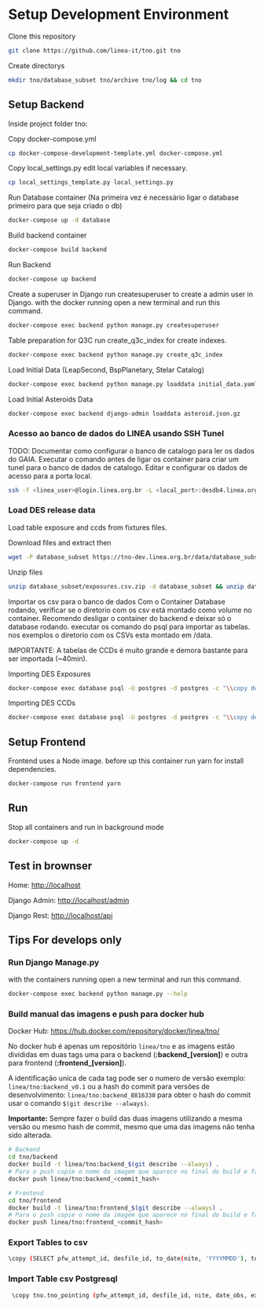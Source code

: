 # Setup Development Environment

Clone this repository

```bash
git clone https://github.com/linea-it/tno.git tno
```

Create directorys

```bash
mkdir tno/database_subset tno/archive tno/log && cd tno
```

## Setup Backend

Inside project folder tno:

Copy docker-compose.yml

```bash
cp docker-compose-development-template.yml docker-compose.yml
```

Copy local_settings.py edit local variables if necessary.

```bash
cp local_settings_template.py local_settings.py
```

Run Database container (Na primeira vez é necessário ligar o database primeiro para que seja criado o db)

```bash
docker-compose up -d database
```

Build backend container

```bash
docker-compose build backend
```

Run Backend

```bash
docker-compose up backend
```

Create a superuser in Django
run createsuperuser to create a admin user in Django.
with the docker running open a new terminal and run this command.

```bash
docker-compose exec backend python manage.py createsuperuser
```

Table preparation for Q3C
run create_q3c_index for create indexes.

```bash
docker-compose exec backend python manage.py create_q3c_index
```

Load Initial Data (LeapSecond, BspPlanetary, Stelar Catalog)

```bash
docker-compose exec backend python manage.py loaddata initial_data.yaml
```

Load Initial Asteroids Data

```bash
docker-compose exec backend django-admin loaddata asteroid.json.gz
```


### Acesso ao banco de dados do LINEA usando SSH Tunel
TODO: Documentar como configurar o banco de catalogo para ler os dados do GAIA.
Executar o comando antes de ligar os container para criar um tunel para o banco de dados de catalogo. 
Editar e configurar os dados de acesso para a porta local.
```bash
ssh -f <linea_user>@login.linea.org.br -L <local_port>:desdb4.linea.org.br:5432 -N
```

### Load DES release data

Load table exposure and ccds from fixtures files.

Download files and extract then

```bash
wget -P database_subset https://tno-dev.linea.org.br/data/database_subset/exposures.csv.zip && wget -P database_subset https://tno-dev.linea.org.br/data/database_subset/ccds.csv.zip
```

Unzip files

```bash
unzip database_subset/exposures.csv.zip -d database_subset && unzip database_subset/ccds.csv.zip -d database_subset
```

Importar os csv para o banco de dados
Com o Container Database rodando, verificar se o diretorio com os csv está montado como volume no container.
Recomendo desligar o container do backend e deixar só o database rodando.
executar os comando do psql para importar as tabelas. nos exemplos o diretorio com os CSVs esta montado em /data.

IMPORTANTE: A tabelas de CCDs é muito grande e demora bastante para ser importada (~40min).

Importing DES Exposures

```bash
docker-compose exec database psql -U postgres -d postgres -c "\\copy des_exposure from '/data/exposures.csv' DELIMITER '|' CSV HEADER"
```

Importing DES CCDs

```bash
docker-compose exec database psql -U postgres -d postgres -c "\\copy des_ccd from '/data/ccds.csv' DELIMITER '|' CSV HEADER"
```

## Setup Frontend

Frontend uses a Node image. before up this container run yarn for install dependencies.

```bash
docker-compose run frontend yarn
```

## Run

Stop all containers and run in background mode

```bash
docker-compose up -d
```

## Test in brownser

Home: <http://localhost>

Django Admin: <http://localhost/admin>

Django Rest: <http://localhost/api>

## Tips For develops only

### Run Django Manage.py

with the containers running open a new terminal and run this command.

```bash
docker-compose exec backend python manage.py --help
```

### Build manual das imagens e push para docker hub

Docker Hub: <https://hub.docker.com/repository/docker/linea/tno/>

No docker hub é apenas um repositório `linea/tno` e as imagens estão divididas em duas tags uma para o backend (**:backend_[version]**) e outra para frontend (**:frontend_[version]**). 

A identificação unica de cada tag pode ser o numero de versão exemplo: `linea/tno:backend_v0.1` ou a hash do commit para versões de desenvolvimento: `linea/tno:backend_8816330` para obter o hash do commit usar o comando `$(git describe --always)`.

**Importante:** Sempre fazer o build das duas imagens utilizando a mesma versão ou mesmo hash de commit, mesmo que uma das imagens não tenha sido alterada.

```bash
# Backend
cd tno/backend
docker build -t linea/tno:backend_$(git describe --always) .
# Para o push copie o nome da imagem que aparece no final do build e faça o docker push 
docker push linea/tno:backend_<commit_hash>

# Frontend
cd tno/frontend
docker build -t linea/tno:frontend_$(git describe --always) .
# Para o push copie o nome da imagem que aparece no final do build e faça o docker push 
docker push linea/tno:frontend_<commit_hash>
```

### Export Tables to csv

```bash
\copy (SELECT pfw_attempt_id, desfile_id, to_date(nite, 'YYYYMMDD'), to_timestamp(date_obs,'YYYY-MM-DD"X"HH24:MI:SS.US'), expnum, ccdnum, band, exptime, cloud_apass, cloud_nomad, t_eff, crossra0, radeg, decdeg, racmin, racmax, deccmin, deccmax, ra_cent, dec_cent, rac1, rac2, rac3, rac4, decc1, decc2, decc3, decc4, ra_size, dec_size, path, filename, compression, FALSE FROM tno.pointings ORDER BY date_obs DESC ) TO '/home/glauber.costa/tbl_pointings.csv' WITH (FORMAT csv, DELIMITER ';')
```

### Import Table csv Postgresql

```bash
 \copy tno.tno_pointing (pfw_attempt_id, desfile_id, nite, date_obs, expnum, ccdnum, band, exptime, cloud_apass, cloud_nomad, t_eff, crossra0, radeg, decdeg, racmin, racmax, deccmin, deccmax, ra_cent, dec_cent, rac1, rac2, rac3, rac4, decc1, decc2, decc3, decc4, ra_size, dec_size, path, filename, compression, downloaded) FROM '/home/glauber.costa/tbl_pointings.csv' WITH (FORMAT csv, DELIMITER ';')
```
